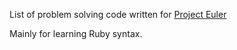 List of problem solving code written for [Project Euler](https://projecteuler.net/about)

Mainly for learning Ruby syntax.
